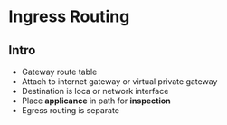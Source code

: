 # Ingress Routing

## Intro
* Gateway route table
* Attach to internet gateway or virtual private gateway
* Destination is loca or network interface
* Place **applicance** in path for **inspection**
* Egress routing is separate
